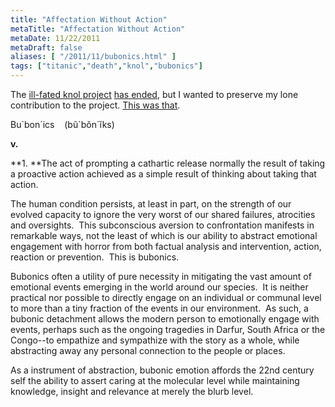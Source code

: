 ```yaml
---
title: "Affectation Without Action"
metaTitle: "Affectation Without Action"
metaDate: 11/22/2011
metaDraft: false
aliases: [ "/2011/11/bubonics.html" ]
tags: ["titanic","death","knol","bubonics"]
---
```


The [ill-fated knol project](http://www.techdirt.com/articles/20110119/15120412735/failure-knol-shows-again-that-big-company-with-all-money-doesnt-always-win.shtml) [has ended](http://googleblog.blogspot.com/2011/11/more-spring-cleaning-out-of-season.html?utm_source=feedburner&utm_medium=feed&utm_campaign=Feed%3A+blogspot%2FMKuf+%28Official+Google+Blog%29&utm_content=Google+Feedfetcher), but I wanted to preserve my lone contribution to the project. [This was that](http://knol.google.com/k/christopher-froehlich/bubonics/mh9lgdu4kskb/2).

Bu\`bon´ics    (bũ\`bǒn´ĭks)

**v.**

**1. **The act of prompting a cathartic release normally the result of taking a proactive action achieved as a simple result of thinking about taking that action.

The human condition persists, at least in part, on the strength of our evolved capacity to ignore the very worst of our shared failures, atrocities and oversights.  This subconscious aversion to confrontation manifests in remarkable ways, not the least of which is our ability to abstract emotional engagement with horror from both factual analysis and intervention, action, reaction or prevention.  This is bubonics.

Bubonics often a utility of pure necessity in mitigating the vast amount of emotional events emerging in the world around our species.  It is neither practical nor possible to directly engage on an individual or communal level to more than a tiny fraction of the events in our environment.  As such, a bubonic detachment allows the modern person to emotionally engage with events, perhaps such as the ongoing tragedies in Darfur, South Africa or the Congo--to empathize and sympathize with the story as a whole, while abstracting away any personal connection to the people or places.

As a instrument of abstraction, bubonic emotion affords the 22nd century self the ability to assert caring at the molecular level while maintaining knowledge, insight and relevance at merely the blurb level.
